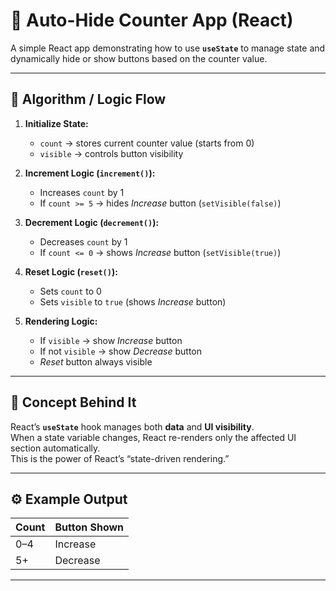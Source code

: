 # 🧮 Auto-Hide Counter App (React)

A simple React app demonstrating how to use **`useState`** to manage state and dynamically hide or show buttons based on the counter value.

---

## 🧩 Algorithm / Logic Flow

1. **Initialize State:**
   - `count` → stores current counter value (starts from 0)
   - `visible` → controls button visibility

2. **Increment Logic (`increment()`):**
   - Increases `count` by 1
   - If `count >= 5` → hides *Increase* button (`setVisible(false)`)

3. **Decrement Logic (`decrement()`):**
   - Decreases `count` by 1
   - If `count <= 0` → shows *Increase* button (`setVisible(true)`)

4. **Reset Logic (`reset()`):**
   - Sets `count` to 0
   - Sets `visible` to `true` (shows *Increase* button)

5. **Rendering Logic:**
   - If `visible` → show *Increase* button
   - If not `visible` → show *Decrease* button
   - *Reset* button always visible

---

## 🧠 Concept Behind It
React’s **`useState`** hook manages both **data** and **UI visibility**.  
When a state variable changes, React re-renders only the affected UI section automatically.  
This is the power of React’s “state-driven rendering.”

---

## ⚙️ Example Output

| Count | Button Shown |
|--------|---------------|
| 0–4    | Increase       |
| 5+     | Decrease       |

---
 
